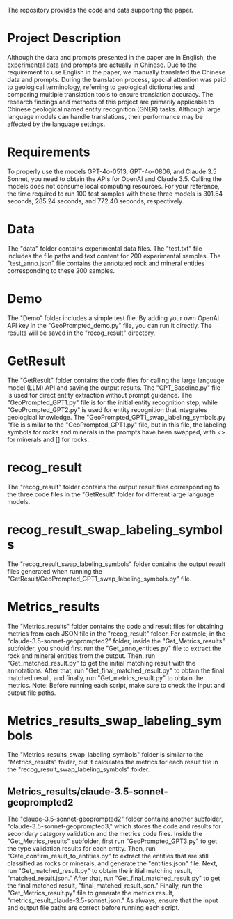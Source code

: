The repository provides the code and data supporting the paper.

# Project Description

Although the data and prompts presented in the paper are in English, the experimental data and prompts are actually in Chinese. Due to the requirement to use English in the paper, we manually translated the Chinese data and prompts. During the translation process, special attention was paid to geological terminology, referring to geological dictionaries and comparing multiple translation tools to ensure translation accuracy. The research findings and methods of this project are primarily applicable to Chinese geological named entity recognition (GNER) tasks. Although large language models can handle translations, their performance may be affected by the language settings.

# Requirements

To properly use the models GPT-4o-0513, GPT-4o-0806, and Claude 3.5 Sonnet, you need to obtain the APIs for OpenAI and Claude 3.5. Calling the models does not consume local computing resources. For your reference, the time required to run 100 test samples with these three models is 301.54 seconds, 285.24 seconds, and 772.40 seconds, respectively.



# Data

The "data" folder contains experimental data files. The "test.txt" file includes the file paths and text content for 200 experimental samples. The "test_anno.json" file contains the annotated rock and mineral entities corresponding to these 200 samples.
# Demo

The "Demo" folder includes a simple test file. By adding your own OpenAI API key in the "GeoPrompted_demo.py" file, you can run it directly. The results will be saved in the "recog_result" directory.

# GetResult

The "GetResult" folder contains the code files for calling the large language model (LLM) API and saving the output results. The "GPT_Baseline.py" file is used for direct entity extraction without prompt guidance. The "GeoPrompted_GPT1.py" file is for the initial entity recognition step, while "GeoPrompted_GPT2.py" is used for entity recognition that integrates geological knowledge. The "GeoPrompted_GPT1_swap_labeling_symbols.py "file is similar to the "GeoPrompted_GPT1.py" file, but in this file, the labeling symbols for rocks and minerals in the prompts have been swapped, with <> for minerals and [] for rocks.

# recog_result

The "recog_result" folder contains the output result files corresponding to the three code files in the "GetResult" folder for different large language models.



# recog_result_swap_labeling_symbols

The "recog_result_swap_labeling_symbols" folder contains the output result files generated when running the  "GetResult/GeoPrompted_GPT1_swap_labeling_symbols.py" file.


# Metrics_results

The "Metrics_results" folder contains the code and result files for obtaining metrics from each JSON file in the "recog_result" folder. For example, in the "claude-3.5-sonnet-geoprompted2" folder, inside the "Get_Metrics_results" subfolder, you should first run the "Get_anno_entities.py" file to extract the rock and mineral entities from the output. Then, run "Get_matched_result.py" to get the initial matching result with the annotations. After that, run "Get_final_matched_result.py" to obtain the final matched result, and finally, run "Get_metrics_result.py" to obtain the metrics. Note: Before running each script, make sure to check the input and output file paths.

# Metrics_results_swap_labeling_symbols

The "Metrics_results_swap_labeling_symbols" folder is similar to the "Metrics_results" folder, but it calculates the metrics for each result file in the "recog_result_swap_labeling_symbols" folder.

## Metrics_results/claude-3.5-sonnet-geoprompted2

The "claude-3.5-sonnet-geoprompted2" folder contains another subfolder, "claude-3.5-sonnet-geoprompted3," which stores the code and results for secondary category validation and the metrics code files. Inside the "Get_Metrics_results" subfolder, first run "GeoPrompted_GPT3.py" to get the type validation results for each entity. Then, run "Cate_confirm_result_to_entities.py" to extract the entities that are still classified as rocks or minerals, and generate the "entities.json" file. Next, run "Get_matched_result.py" to obtain the initial matching result, "matched_result.json." After that, run "Get_final_matched_result.py" to get the final matched result, "final_matched_result.json." Finally, run the "Get_Metrics_result.py" file to generate the metrics result, "metrics_result_claude-3.5-sonnet.json." As always, ensure that the input and output file paths are correct before running each script.

